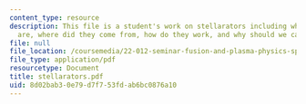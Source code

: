 ```yaml
---
content_type: resource
description: This file is a student's work on stellarators including what stellarators
  are, where did they come from, how do they work, and why should we care about them?
file: null
file_location: /coursemedia/22-012-seminar-fusion-and-plasma-physics-spring-2006/8d02bab30e79d7f753fdab6bc0876a10_stellarators.pdf
file_type: application/pdf
resourcetype: Document
title: stellarators.pdf
uid: 8d02bab3-0e79-d7f7-53fd-ab6bc0876a10
---
```

